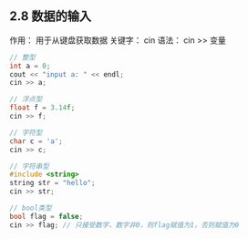 ## 2.8 数据的输入
作用： 用于从键盘获取数据
关键字： cin
语法： cin >> 变量

```cpp
// 整型
int a = 0;
cout << "input a: " << endl;
cin >> a;

// 浮点型
float f = 3.14f;
cin >> f;

// 字符型
char c = 'a';
cin >> c;

// 字符串型
#include <string>
string str = "hello";
cin >> str;

// bool类型
bool flag = false;
cin >> flag; // 只接受数字，数字非0，则flag赋值为1，否则赋值为0

```